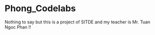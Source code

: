 # Phong_Codelabs
Nothing to say but this is a project of SITDE and my teacher is Mr. Tuan Ngoc Phan !!
